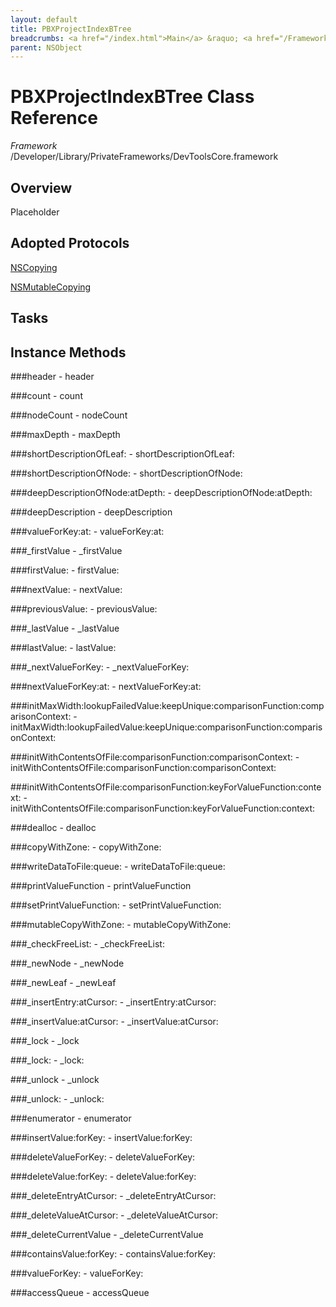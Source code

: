 ```yaml
---
layout: default
title: PBXProjectIndexBTree
breadcrumbs: <a href="/index.html">Main</a> &raquo; <a href="/Frameworks.html">Framework</a> &raquo; <a href="/Frameworks/DevToolsCore.html">DevToolsCore</a> &raquo; PBXProjectIndexBTree
parent: NSObject 
---
```

# PBXProjectIndexBTree Class Reference

*Framework* /Developer/Library/PrivateFrameworks/DevToolsCore.framework

## Overview

Placeholder

## Adopted Protocols

[NSCopying]()

[NSMutableCopying]()

## Tasks

## Instance Methods

<a name="-header"></a>
###header
    - header

<a name="-count"></a>
###count
    - count

<a name="-nodeCount"></a>
###nodeCount
    - nodeCount

<a name="-maxDepth"></a>
###maxDepth
    - maxDepth

<a name="-shortDescriptionOfLeaf:"></a>
###shortDescriptionOfLeaf:
    - shortDescriptionOfLeaf:

<a name="-shortDescriptionOfNode:"></a>
###shortDescriptionOfNode:
    - shortDescriptionOfNode:

<a name="-deepDescriptionOfNode:atDepth:"></a>
###deepDescriptionOfNode:atDepth:
    - deepDescriptionOfNode:atDepth:

<a name="-deepDescription"></a>
###deepDescription
    - deepDescription

<a name="-valueForKey:at:"></a>
###valueForKey:at:
    - valueForKey:at:

<a name="-_firstValue"></a>
###_firstValue
    - _firstValue

<a name="-firstValue:"></a>
###firstValue:
    - firstValue:

<a name="-nextValue:"></a>
###nextValue:
    - nextValue:

<a name="-previousValue:"></a>
###previousValue:
    - previousValue:

<a name="-_lastValue"></a>
###_lastValue
    - _lastValue

<a name="-lastValue:"></a>
###lastValue:
    - lastValue:

<a name="-_nextValueForKey:"></a>
###_nextValueForKey:
    - _nextValueForKey:

<a name="-nextValueForKey:at:"></a>
###nextValueForKey:at:
    - nextValueForKey:at:

<a name="-initMaxWidth:lookupFailedValue:keepUnique:comparisonFunction:comparisonContext:"></a>
###initMaxWidth:lookupFailedValue:keepUnique:comparisonFunction:comparisonContext:
    - initMaxWidth:lookupFailedValue:keepUnique:comparisonFunction:comparisonContext:

<a name="-initWithContentsOfFile:comparisonFunction:comparisonContext:"></a>
###initWithContentsOfFile:comparisonFunction:comparisonContext:
    - initWithContentsOfFile:comparisonFunction:comparisonContext:

<a name="-initWithContentsOfFile:comparisonFunction:keyForValueFunction:context:"></a>
###initWithContentsOfFile:comparisonFunction:keyForValueFunction:context:
    - initWithContentsOfFile:comparisonFunction:keyForValueFunction:context:

<a name="-dealloc"></a>
###dealloc
    - dealloc

<a name="-copyWithZone:"></a>
###copyWithZone:
    - copyWithZone:

<a name="-writeDataToFile:queue:"></a>
###writeDataToFile:queue:
    - writeDataToFile:queue:

<a name="-printValueFunction"></a>
###printValueFunction
    - printValueFunction

<a name="-setPrintValueFunction:"></a>
###setPrintValueFunction:
    - setPrintValueFunction:

<a name="-mutableCopyWithZone:"></a>
###mutableCopyWithZone:
    - mutableCopyWithZone:

<a name="-_checkFreeList:"></a>
###_checkFreeList:
    - _checkFreeList:

<a name="-_newNode"></a>
###_newNode
    - _newNode

<a name="-_newLeaf"></a>
###_newLeaf
    - _newLeaf

<a name="-_insertEntry:atCursor:"></a>
###_insertEntry:atCursor:
    - _insertEntry:atCursor:

<a name="-_insertValue:atCursor:"></a>
###_insertValue:atCursor:
    - _insertValue:atCursor:

<a name="-_lock"></a>
###_lock
    - _lock

<a name="-_lock:"></a>
###_lock:
    - _lock:

<a name="-_unlock"></a>
###_unlock
    - _unlock

<a name="-_unlock:"></a>
###_unlock:
    - _unlock:

<a name="-enumerator"></a>
###enumerator
    - enumerator

<a name="-insertValue:forKey:"></a>
###insertValue:forKey:
    - insertValue:forKey:

<a name="-deleteValueForKey:"></a>
###deleteValueForKey:
    - deleteValueForKey:

<a name="-deleteValue:forKey:"></a>
###deleteValue:forKey:
    - deleteValue:forKey:

<a name="-_deleteEntryAtCursor:"></a>
###_deleteEntryAtCursor:
    - _deleteEntryAtCursor:

<a name="-_deleteValueAtCursor:"></a>
###_deleteValueAtCursor:
    - _deleteValueAtCursor:

<a name="-_deleteCurrentValue"></a>
###_deleteCurrentValue
    - _deleteCurrentValue

<a name="-containsValue:forKey:"></a>
###containsValue:forKey:
    - containsValue:forKey:

<a name="-valueForKey:"></a>
###valueForKey:
    - valueForKey:

<a name="-accessQueue"></a>
###accessQueue
    - accessQueue

